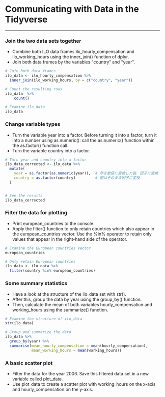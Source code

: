 # Communicating with Data in the Tidyverse
---
### Join the two data sets together
* Combine both ILO data frames ilo_hourly_compensation and ilo_working_hours using the inner_join() function of dplyr.
* Join both data frames by the variables "country" and "year".
```r
# Join both data frames
ilo_data <- ilo_hourly_compensation %>%
  inner_join(ilo_working_hours, by = c("country", "year"))

# Count the resulting rows
ilo_data  %>% 
    count()

# Examine ilo_data
ilo_data
```
### Change variable types
* Turn the variable year into a factor. Before turning it into a factor, turn it into a number using as.numeric(): call the as.numeric() function within the as.factor() function call.
* Turn the variable country into a factor.
```r
# Turn year and country into a factor
ilo_data_corrected <- ilo_data %>%
  mutate(
    year = as.factor(as.numeric(year)),  # 年を数値に変換した後、因子に変換
    country = as.factor(country)         # 国はそのまま因子に変換
  )


# See the results
ilo_data_corrected
```
### Filter the data for plotting
* Print european_countries to the console.
* Apply the filter() function to only retain countries which also appear in the european_countries vector. Use the %in% operator to retain only values that appear in the right-hand side of the operator.
```r
# Examine the European countries vector
european_countries

# Only retain European countries
ilo_data <- ilo_data %>%
  filter(country %in% european_countries)
```
### Some summary statistics
* Have a look at the structure of the ilo_data set with str().
* After this, group the data by year using the group_by() function.
* Then, calculate the mean of both variables hourly_compensation and working_hours using the summarize() function.
```r
# Examine the structure of ilo_data
str(ilo_data)

# Group and summarize the data
ilo_data %>%
  group_by(year) %>%
  summarise(mean_hourly_compensation = mean(hourly_compensation),
            mean_working_hours = mean(working_hours))
```
### A basic scatter plot
* Filter the data for the year 2006. Save this filtered data set in a new variable called plot_data.
* Use plot_data to create a scatter plot with working_hours on the x-axis and hourly_compensation on the y-axis.
